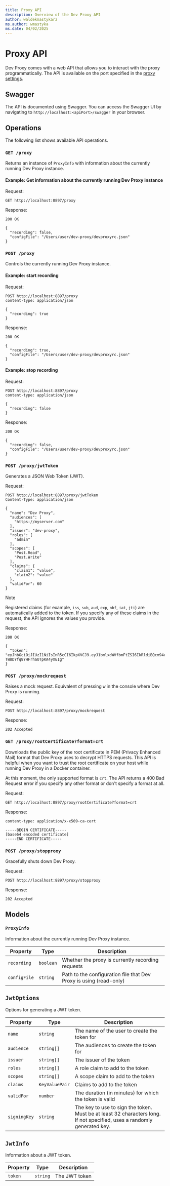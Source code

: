 ```yaml
---
title: Proxy API
description: Overview of the Dev Proxy API
author: waldekmastykarz
ms.author: wmastyka
ms.date: 04/02/2025
---
```


# Proxy API

Dev Proxy comes with a web API that allows you to interact with the proxy programmatically. The API is available on the port specified in the [proxy settings](./proxy-settings.md).

## Swagger

The API is documented using Swagger. You can access the Swagger UI by navigating to `http://localhost:<apiPort>/swagger` in your browser.

## Operations

The following list shows available API operations.

### `GET /proxy`

Returns an instance of `ProxyInfo` with information about the currently running Dev Proxy instance.

#### Example: Get information about the currently running Dev Proxy instance

Request:

```http
GET http://localhost:8897/proxy
```

Response:

```text
200 OK

{
  "recording": false,
  "configFile": "/Users/user/dev-proxy/devproxyrc.json"
}
```

### `POST /proxy`

Controls the currently running Dev Proxy instance.

#### Example: start recording

Request:

```http
POST http://localhost:8897/proxy
content-type: application/json

{
  "recording": true
}
```

Response:

```text
200 OK

{
  "recording": true,
  "configFile": "/Users/user/dev-proxy/devproxyrc.json"
}
```

#### Example: stop recording

Request:

```http
POST http://localhost:8897/proxy
content-type: application/json

{
  "recording": false
}
```

Response:

```text
200 OK

{
  "recording": false,
  "configFile": "/Users/user/dev-proxy/devproxyrc.json"
}
```

### `POST /proxy/jwtToken`

Generates a JSON Web Token (JWT).

Request:

```http
POST http://localhost:8897/proxy/jwtToken
Content-Type: application/json

{
  "name": "Dev Proxy",
  "audiences": [
    "https://myserver.com"
  ],
  "issuer": "dev-proxy",
  "roles": [
    "admin"
  ],
  "scopes": [
    "Post.Read",
    "Post.Write"
  ],
  "claims": {
    "claim1": "value",
    "claim2": "value"
  },
  "validFor": 60
}
```

> [!NOTE]
> Registered claims (for example, `iss`, `sub`, `aud`, `exp`, `nbf`, `iat`, `jti`) are automatically added to the token. If you specify any of these claims in the request, the API ignores the values you provide.

Response:

```text
200 OK

{
  "token": "eyJhbGciOiJIUzI1NiIsInR5cCI6IkpXVCJ9.eyJ1bmlxdWVfbmFtZSI6IkRldiBQcm94eSIsInN1YiI6IkRldiBQcm94eSIsImp0aSI6IjkyZjM5YzciLCJzY3AiOlsiUG9zdC5SZWFkIiwiUG9zdC5Xcml0ZSJdLCJyb2xlcyI6ImFkbWluIiwiY2xhaW0xIjoidmFsdWUiLCJjbGFpbTIiOiJ2YWx1ZSIsImF1ZCI6Imh0dHBzOi8vbXlzZXJ2ZXIuY29tIiwibmJmIjoxNzI3MTk4MjgyLCJleHAiOjE3MjcyMDE4ODIsImlhdCI6MTcyNzE5ODI4MiwiaXNzIjoiZGV2LXByb3h5In0.E_Gj9E58OrAh9uHgc-TW8DYfq8YHFrhaUTpKA4yXEIg"
}
```

### `POST /proxy/mockrequest`

Raises a mock request. Equivalent of pressing <kbd>w</kbd> in the console where Dev Proxy is running.

Request:

```http
POST http://localhost:8897/proxy/mockrequest
```

Response:

```text
202 Accepted
```

### `GET /proxy/rootCertificate?format=crt`

Downloads the public key of the root certificate in PEM (Privacy Enhanced Mail) format that Dev Proxy uses to decrypt HTTPS requests. This API is helpful when you want to trust the root certificate on your host while running Dev Proxy in a Docker container.

At this moment, the only supported format is `crt`. The API returns a 400 Bad Request error if you specify any other format or don't specify a format at all.

Request:

```http
GET http://localhost:8897/proxy/rootCertificate?format=crt
```

Response:

```text
content-type: application/x-x509-ca-cert

-----BEGIN CERTIFICATE-----
[base64 encoded certificate]
-----END CERTIFICATE-----
```

### `POST /proxy/stopproxy`

Gracefully shuts down Dev Proxy.

Request:

```http
POST http://localhost:8897/proxy/stopproxy
```

Response:

```text
202 Accepted
```

## Models

### `ProxyInfo`

Information about the currently running Dev Proxy instance.

| Property | Type | Description |
|----------|------|-------------|
| `recording` | `boolean` | Whether the proxy is currently recording requests |
| `configFile` | `string` | Path to the configuration file that Dev Proxy is using (read-only) |

## `JwtOptions`

Options for generating a JWT token.

| Property | Type | Description |
|----------|------|-------------|
| `name` | `string` | The name of the user to create the token for |
| `audience` | `string[]` | The audiences to create the token for |
| `issuer` | `string[]` | The issuer of the token |
| `roles` | `string[]` | A role claim to add to the token |
| `scopes` | `string[]` | A scope claim to add to the token |
| `claims` | `KeyValuePair` | Claims to add to the token |
| `validFor` | `number` | The duration (in minutes) for which the token is valid |
| `signingKey` | `string` | The key to use to sign the token. Must be at least 32 characters long. If not specified, uses a randomly generated key. |

## `JwtInfo`

Information about a JWT token.

| Property | Type | Description |
|----------|------|-------------|
| `token` | `string` | The JWT token |
